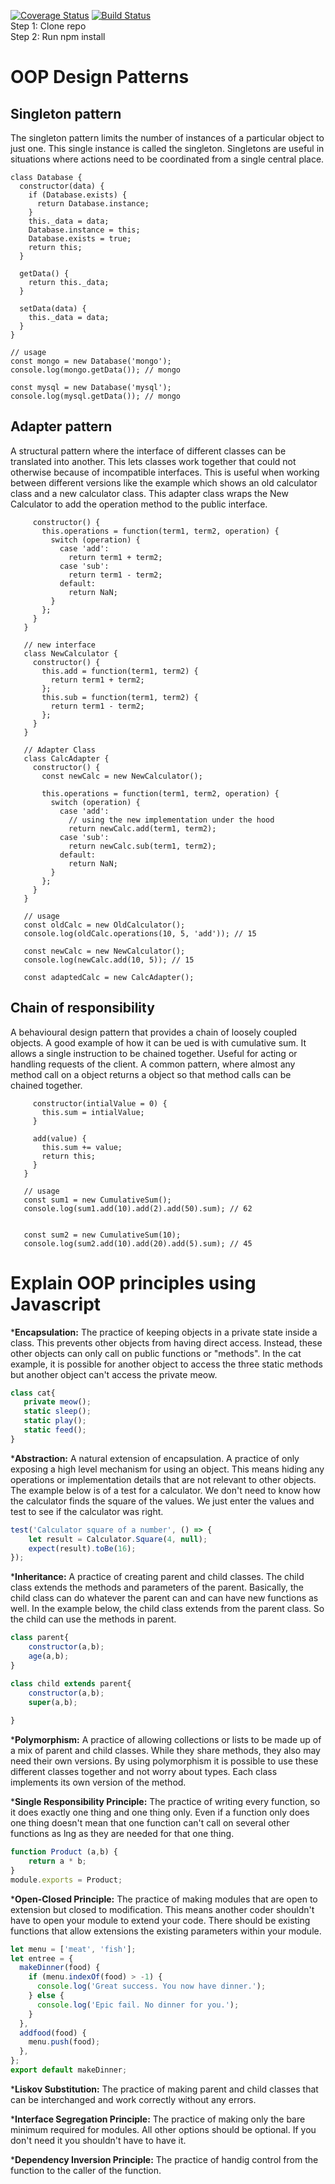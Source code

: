 [![Coverage Status](https://coveralls.io/repos/github/gs494/is219calculator/badge.svg?branch=master)](https://coveralls.io/github/gs494/is219calculator?branch=master) 
[![Build Status](https://travis-ci.org/gs494/is219calculator.svg?branch=master)](https://travis-ci.org/gs494/is219calculator)   
Step 1: Clone repo  
Step 2: Run npm install     


# OOP Design Patterns

## Singleton pattern 
The singleton pattern limits the number of instances of a particular object to just one.
This single instance is called the singleton.
Singletons are useful in situations where actions need to be coordinated from a single central place.

```
class Database {
  constructor(data) {
    if (Database.exists) {
      return Database.instance;
    }
    this._data = data;
    Database.instance = this;
    Database.exists = true;
    return this;
  }

  getData() {
    return this._data;
  }

  setData(data) {
    this._data = data;
  }
}

// usage
const mongo = new Database('mongo');
console.log(mongo.getData()); // mongo

const mysql = new Database('mysql');
console.log(mysql.getData()); // mongo

```

## Adapter pattern 
A structural pattern where the interface of different classes can be translated into another. 
This lets classes work together that could not otherwise because of incompatible interfaces. 
This is useful when working between different versions like the example which shows an old calculator class and a new calculator class. 
This adapter class wraps the New Calculator to add the operation method to the public interface. 
```class OldCalculator {
     constructor() {
       this.operations = function(term1, term2, operation) {
         switch (operation) {
           case 'add':
             return term1 + term2;
           case 'sub':
             return term1 - term2;
           default:
             return NaN;
         }
       };
     }
   }
   
   // new interface
   class NewCalculator {
     constructor() {
       this.add = function(term1, term2) {
         return term1 + term2;
       };
       this.sub = function(term1, term2) {
         return term1 - term2;
       };
     }
   }
   
   // Adapter Class
   class CalcAdapter {
     constructor() {
       const newCalc = new NewCalculator();
   
       this.operations = function(term1, term2, operation) {
         switch (operation) {
           case 'add':
             // using the new implementation under the hood
             return newCalc.add(term1, term2);
           case 'sub':
             return newCalc.sub(term1, term2);
           default:
             return NaN;
         }
       };
     }
   }
   
   // usage
   const oldCalc = new OldCalculator();
   console.log(oldCalc.operations(10, 5, 'add')); // 15
   
   const newCalc = new NewCalculator();
   console.log(newCalc.add(10, 5)); // 15
   
   const adaptedCalc = new CalcAdapter();
```
## Chain of responsibility 
A behavioural design pattern that provides a chain of loosely coupled objects.
A good example of how it can be ued is with cumulative sum. 
It allows a single instruction to be chained together. 
Useful for acting or handling requests of the client. A common pattern, where almost any method call on a object returns a object so that method calls can be chained together.
```class CumulativeSum {
     constructor(intialValue = 0) {
       this.sum = intialValue;
     }
   
     add(value) {
       this.sum += value;
       return this;
     }
   }
   
   // usage
   const sum1 = new CumulativeSum();
   console.log(sum1.add(10).add(2).add(50).sum); // 62
   
   
   const sum2 = new CumulativeSum(10);
   console.log(sum2.add(10).add(20).add(5).sum); // 45
```


# Explain OOP principles using Javascript    

*__Encapsulation:__ The practice of keeping objects in a private state inside a class. 
This prevents other objects from having direct access.
 Instead, these other objects can only call on public functions or "methods". In the cat example, it is possible for 
 another object to access the three static methods but another object can't access the private meow. 
 ```js
class cat{
    private meow();
    static sleep();
    static play();
    static feed();
}
```
*__Abstraction:__ A natural extension of encapsulation. 
A practice of only exposing a high level mechanism for using an object. 
This means hiding any operations or implementation details that are not relevant to other objects. 
The example below is of a test for a calculator. 
We don't need to know how the calculator finds the square of the values. 
We just enter the values and test to see if the calculator was right.
```js
test('Calculator square of a number', () => {
    let result = Calculator.Square(4, null);
    expect(result).toBe(16);
});
```
*__Inheritance:__   A practice of creating parent and child classes. 
The child class extends the methods and parameters of the parent. 
Basically, the child class can do whatever the parent can and can have new functions as well. 
In the example below, the child class extends from the parent class. So the child can use the methods in parent.
```js
class parent{
    constructor(a,b);
    age(a,b);
}

class child extends parent{
    constructor(a,b);
    super(a,b);
    
}
```
*__Polymorphism:__ A practice of allowing collections or lists to be made up of a mix of parent and child classes. 
While they share methods, they also may need their own versions. 
By using polymorphism it is possible to use these different classes together and not worry about types. 
Each class implements its own version of the method. 

*__Single Responsibility Principle:__ The practice of writing every function, so 
it does exactly one thing and one thing only. 
Even if a function only does one thing doesn't mean that one function can't call
 on several other functions as lng as they are needed for that one thing.
```js
function Product (a,b) {
    return a * b;
}
module.exports = Product;
```
*__Open-Closed Principle:__ The practice of making modules that are open to extension but closed to modification. 
This means another coder shouldn't have to open your module to extend your code. 
There should be existing functions that allow extensions the existing parameters within your module.
```js
let menu = ['meat', 'fish'];
let entree = {
  makeDinner(food) {
    if (menu.indexOf(food) > -1) {
      console.log('Great success. You now have dinner.');
    } else {
      console.log('Epic fail. No dinner for you.');
    }
  },
  addfood(food) {
    menu.push(food);
  },
};
export default makeDinner;
```
*__Liskov Substitution:__ The practice of making parent and child classes that can be interchanged and work correctly without any errors.

*__Interface Segregation Principle:__ The practice of making only the bare minimum required for modules. All other options should be optional. 
If you don't need it you shouldn't have to have it.

*__Dependency Inversion Principle:__ The practice of handig control from the function to the caller of the function.

